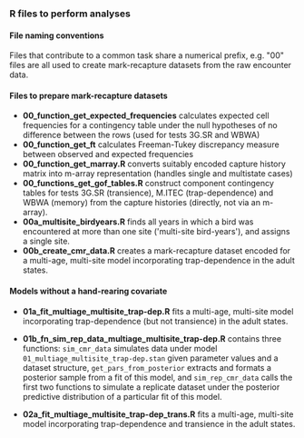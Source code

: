 ### R files to perform analyses

#### File naming conventions
Files that contribute to a common task share a numerical prefix, e.g. "00" files are all used to create mark-recapture datasets from the raw encounter data.

#### Files to prepare mark-recapture datasets
- **00_function_get_expected_frequencies** calculates expected cell frequencies for a contingency table under the null hypotheses of no difference between the rows (used for tests 3G.SR and WBWA)
- **00_function_get_ft** calculates Freeman-Tukey discrepancy measure between observed and expected frequencies
- **00_function_get_marray.R** converts suitably encoded capture history matrix into m-array representation (handles single and multistate cases)
- **00_functions_get_gof_tables.R** construct component contingency tables for tests 3G.SR (transience), M.ITEC (trap-dependence) and WBWA (memory) from the capture histories (directly, not via an m-array). 
- **00a_multisite_birdyears.R** finds all years in which a bird was encountered at more than one site ('multi-site bird-years'), and assigns a single site.
- **00b_create_cmr_data.R** creates a mark-recapture dataset encoded for a multi-age, multi-site model incorporating trap-dependence in the adult states.

#### Models without a hand-rearing covariate

- **01a_fit_multiage_multisite_trap-dep.R** fits a multi-age, multi-site model incorporating trap-dependence (but not transience) in the 
adult states.

- **01b_fn_sim_rep_data_multiage_multisite_trap-dep.R** contains three functions: `sim_cmr_data` simulates data under model `01_multiage_multisite_trap-dep.stan` given parameter values and a dataset structure, `get_pars_from_posterior` extracts and formats a posterior sample from a fit of this model, and `sim_rep_cmr_data` calls the first two functions to simulate a replicate dataset under the posterior predictive distribution of a particular fit of this model.

-  **02a_fit_multiage_multisite_trap-dep_trans.R** fits a multi-age, multi-site model incorporating trap-dependence and transience in the 
adult states.
